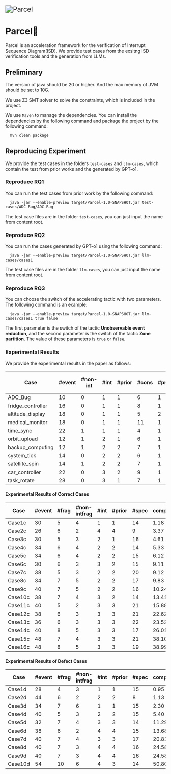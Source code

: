 <img src="https://i.postimg.cc/HLRSgTY0/zone.png" alt="Parcel" style="zoom:150%;" />

# Parcel🚀

Parcel is an acceleration framework for the verification of Interrupt Sequence Diagram(ISD). We provide test cases from the exsitng ISD verification tools and the generation from LLMs.

## Preliminary
The version of java should be 20 or higher. And the max memory of JVM should be set to 10G.

We use Z3 SMT solver to solve the constraints, which is included in the project.

We use `Maven` to manage the dependencies. You can install the dependencies by the following command and package the project by the following command:
```shell
  mvn clean package
```

## Reproducing Experiment
We provide the test cases in the folders `test-cases` and `llm-cases`, which contain the test from prior works and the generated by GPT-o1. 
### Reproduce RQ1
You can run the test cases from prior work by the following command:
```shell
  java -jar --enable-preview target/Parcel-1.0-SNAPSHOT.jar test-cases/ADC-Bug/ADC-Bug
```
The test case files are in the folder `test-cases`, you can just input the name from content root.

### Reproduce RQ2
You can run the cases generated by GPT-o1 using the following command:
```shell
  java -jar --enable-preview target/Parcel-1.0-SNAPSHOT.jar llm-cases/cases1
```
The test case files are in the folder `llm-cases`, you can just input the name from content root.

### Reproduce RQ3
You can choose the switch of the accelerating tactic with two parameters. The following command is an example:
```shell
  java -jar --enable-preview target/Parcel-1.0-SNAPSHOT.jar llm-cases/cases1 true false 
```
The first parameter is the switch of the tactic **Unobservable event reduction**, and the second parameter is the switch of the tactic **Zone partition**. 
The value of these parameters is `true` or `false`.

### Experimental Results
We provide the experimental results in the paper as follows:

| Case              | #event | #non-int | #int | #prior | #cons | #prop | result | prototype time(s) | ISDChecker time(s) | ISDChecker ac-ratio | PARCEL time(s) | PARCEL ac-ratio |
| ----------------- | ------ | -------- | ---- | ------ | ----- | ----- | ------ | ----------------- | ------------------ | ------------------- | -------------- | --------------- |
| ADC_Bug           | 10     | 0        | 1    | 1      | 6     | 1     | ×      | 0.673             | 0.092              | 7.31                | 0.083          | 8.10            |
| fridge_controller | 16     | 0        | 1    | 1      | 8     | 1     | ×      | 0.831             | 0.623              | 1.33                | 0.075          | 11.08           |
| altitude_display  | 18     | 0        | 1    | 1      | 5     | 2     | ×      | 0.447             | 0.261              | 1.71                | 0.085          | 5.26            |
| medical_monitor   | 18     | 0        | 1    | 1      | 11    | 1     | ×      | 5.793             | 5.264              | 1.10                | 0.083          | 69.80           |
| time_sync         | 22     | 1        | 1    | 1      | 4     | 1     | ×      | 3.123             | 1.838              | 1.70                | 0.161          | 19.52           |
| orbit_upload      | 12     | 1        | 2    | 1      | 6     | 1     | ×      | 19.680            | 29.24              | 0.67↓               | 2.117          | 9.30            |
| backup_computing  | 12     | 1        | 2    | 2      | 7     | 1     | ×      | 138.752           | 2.604              | 53.28               | 0.079          | 1756            |
| system_tick       | 14     | 0        | 2    | 2      | 6     | 1     | ×      | 2.403             | 2.433              | 0.988↓              | 0.112          | 21.46           |
| satellite_spin    | 14     | 1        | 2    | 2      | 7     | 1     | ×      | 16.855            | 7.654              | 2.02                | 0.284          | 59.35           |
| car_controller    | 22     | 0        | 3    | 2      | 9     | 1     | ×      | timeout           | 2898               | 2.48                | 0.131          | 54961           |
| task_rotate       | 28     | 0        | 3    | 1      | 7     | 1     | ×      | OOM               | 4021               | 1.79                | 0.074          | 97297           |

#### Experimental Results of Correct Cases

| Case    | #event | #frag | #non-intfrag | #int | #prior | #spec | complexity | **PARCEL** | **PARCEL-ip** | **PARCEL-ep** |
| ------- | ------ | ----- | ------------ | ---- | ------ | ----- | ---------- | ---------- | ------------- | ------------- |
| Case1c  | 30     | 5     | 4            | 1    | 1      | 14    | 1.18       | 0.15       | 0.17          | 13%           |
| Case2c  | 26     | 6     | 2            | 4    | 4      | 9     | 3.37       | 0.08       | 331.55        | 436155%       |
| Case3c  | 30     | 5     | 3            | 2    | 1      | 16    | 4.61       | 0.19       | 1.22          | 549%          |
| Case4c  | 34     | 6     | 4            | 2    | 2      | 14    | 5.33       | 2.17       | 2.42          | 11%           |
| Case5c  | 34     | 6     | 4            | 2    | 2      | 15    | 6.12       | 0.14       | 10.84         | 7753%         |
| Case6c  | 30     | 6     | 3            | 3    | 2      | 15    | 9.11       | 1.84       | 3.18          | 73%           |
| Case7c  | 38     | 5     | 3            | 2    | 2      | 20    | 9.12       | 1.85       | 2.10          | 13%           |
| Case8c  | 34     | 7     | 5            | 2    | 2      | 17    | 9.83       | 0.04       | 29.50         | 73645%        |
| Case9c  | 40     | 7     | 5            | 2    | 2      | 16    | 10.24      | 8.29       | 25.56         | 208%          |
| Case10c | 38     | 7     | 4            | 3    | 2      | 14    | 13.41      | 15.38      | 259.27        | 1586%         |
| Case11c | 40     | 5     | 2            | 3    | 3      | 21    | 15.88      | 51.49      | 56.44         | 10%           |
| Case12c | 38     | 6     | 3            | 3    | 3      | 21    | 22.62      | 44.65      | 101.10        | 126%          |
| Case13c | 36     | 6     | 3            | 3    | 3      | 22    | 23.52      | 440.29     | 570.43        | 30%           |
| Case14c | 40     | 8     | 5            | 3    | 3      | 17    | 26.01      | 4.88       | 2182.62       | 44608%        |
| Case15c | 48     | 7     | 4            | 3    | 3      | 21    | 38.10      | 2.73       | 129.58        | 4655%         |
| Case16c | 48     | 8     | 5            | 3    | 3      | 19    | 38.99      | 294.14     | 1551.00       | 427%          |

#### Experimental Results of Defect Cases

| Case    | #event | #frag | #non-intfrag | #int | #prior | #spec | complexity | **PARCEL** | **PARCEL-ip** | **PARCEL-ep** |
| ------- | ------ | ----- | ------------ | ---- | ------ | ----- | ---------- | ---------- | ------------- | ------------- |
| Case1d  | 28     | 4     | 3            | 1    | 1      | 15    | 0.95       | 0.14       | 0.18          | 26%           |
| Case2d  | 44     | 6     | 2            | 2    | 2      | 8     | 1.13       | 0.11       | 0.80          | 658%          |
| Case3d  | 34     | 7     | 6            | 1    | 1      | 15    | 2.30       | 13.09      | 30.48         | 133%          |
| Case4d  | 40     | 5     | 3            | 2    | 2      | 15    | 5.40       | 0.10       | 20.55         | 21529%        |
| Case5d  | 32     | 7     | 4            | 3    | 3      | 14    | 11.29      | 0.14       | 2.26          | 1517%         |
| Case6d  | 38     | 6     | 2            | 4    | 4      | 15    | 13.68      | 0.18       | 0.30          | 66%           |
| Case7d  | 40     | 7     | 4            | 3    | 3      | 17    | 20.81      | 0.07       | 3.34          | 5035%         |
| Case8d  | 40     | 7     | 3            | 4    | 4      | 16    | 24.58      | 0.08       | 0.10          | 15%           |
| Case9d  | 40     | 7     | 3            | 4    | 4      | 16    | 24.58      | 0.17       | 1.48          | 792%          |
| Case10d | 54     | 10    | 6            | 4    | 3      | 14    | 50.80      | 0.68       | 1.45          | 114%          |
